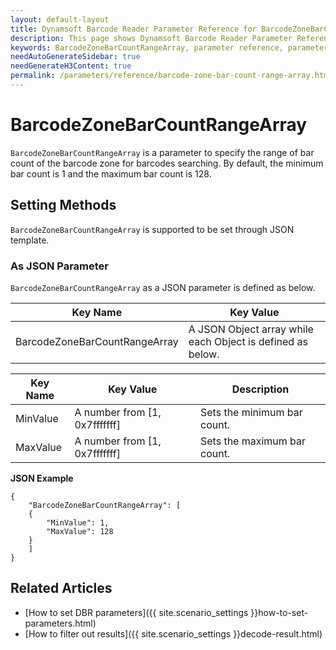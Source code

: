 ```yaml
---
layout: default-layout
title: Dynamsoft Barcode Reader Parameter Reference for BarcodeZoneBarCountRangeArray
description: This page shows Dynamsoft Barcode Reader Parameter Reference for BarcodeZoneBarCountRangeArray.
keywords: BarcodeZoneBarCountRangeArray, parameter reference, parameter
needAutoGenerateSidebar: true
needGenerateH3Content: true
permalink: /parameters/reference/barcode-zone-bar-count-range-array.html
---
```



# BarcodeZoneBarCountRangeArray 

`BarcodeZoneBarCountRangeArray` is a parameter to specify the range of bar count of the barcode zone for barcodes searching. By default, the minimum bar count is 1 and the maximum bar count is 128.

    
## Setting Methods
`BarcodeZoneBarCountRangeArray` is supported to be set through JSON template.

### As JSON Parameter
`BarcodeZoneBarCountRangeArray` as a JSON parameter is defined as below.   

| Key Name | Key Value |
| -------- | --------- |
| BarcodeZoneBarCountRangeArray | A JSON Object array while each Object is defined as below. |

| Key Name | Key Value | Description |
| -------- | --------- | ----------- |
| MinValue | A number from [1, 0x7fffffff] | Sets the minimum bar count.  |
| MaxValue | A number from [1, 0x7fffffff] | Sets the maximum bar count. |


**JSON Example**   
```
{
    "BarcodeZoneBarCountRangeArray": [
    {
        "MinValue": 1,
        "MaxValue": 128
    }
    ]
}
```


<!--
## Impacts on Performance
### Speed
Enabling `BarcodeZoneBarCountRangeArray` for filtering may speed up the process.

### Read Rate
Enabling `BarcodeZoneBarCountRangeArray` to filter out results may reduce the Read Rate. 

### Accuracy
Enabling `BarcodeZoneBarCountRangeArray` to filter out results may improve the Accuracy.

-->
## Related Articles
- [How to set DBR parameters]({{ site.scenario_settings }}how-to-set-parameters.html)
- [How to filter out results]({{ site.scenario_settings }}decode-result.html)
